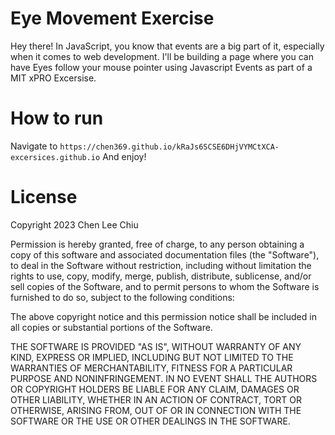# Eye Movement Exercise
Hey there! 
In JavaScript, you know that events are a big part of it, especially when it comes to web development. I'll be building a page where you can have Eyes follow your mouse pointer using Javascript Events as part of a MIT xPRO Excersise.

# How to run
Navigate to `https://chen369.github.io/kRaJs6SCSE6DHjVYMCtXCA-excersices.github.io`
And enjoy!

# License 
Copyright 2023 Chen Lee Chiu

Permission is hereby granted, free of charge, to any person obtaining a copy of this software and associated documentation files (the "Software"), to deal in the Software without restriction, including without limitation the rights to use, copy, modify, merge, publish, distribute, sublicense, and/or sell copies of the Software, and to permit persons to whom the Software is furnished to do so, subject to the following conditions:

The above copyright notice and this permission notice shall be included in all copies or substantial portions of the Software.

THE SOFTWARE IS PROVIDED "AS IS", WITHOUT WARRANTY OF ANY KIND, EXPRESS OR IMPLIED, INCLUDING BUT NOT LIMITED TO THE WARRANTIES OF MERCHANTABILITY, FITNESS FOR A PARTICULAR PURPOSE AND NONINFRINGEMENT. IN NO EVENT SHALL THE AUTHORS OR COPYRIGHT HOLDERS BE LIABLE FOR ANY CLAIM, DAMAGES OR OTHER LIABILITY, WHETHER IN AN ACTION OF CONTRACT, TORT OR OTHERWISE, ARISING FROM, OUT OF OR IN CONNECTION WITH THE SOFTWARE OR THE USE OR OTHER DEALINGS IN THE SOFTWARE.

